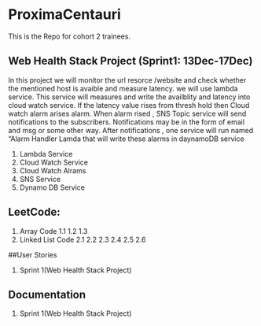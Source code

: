# ProximaCentauri
This is the Repo for cohort 2 trainees.

## Web Health Stack Project (Sprint1: 13Dec-17Dec)
In this project we will monitor the url resorce /website and check whether the mentioned host is avaible and measure latency. we will use lambda service. This service will measures and write the availblity and latency into cloud watch service. If the latency value rises from thresh hold then Cloud watch alarm arises alarm. 
When alarm rised , SNS Topic service will send notifications to the subscribers. Notifications may be in the form of email and msg or some other way. After notifications , one service will run named “Alarm Handler Lamda that will write these alarms in daynamoDB service
 1. Lambda Service
 2. Cloud Watch Service
 3. Cloud Watch Alrams
 4. SNS Service
 5. Dynamo DB Service

## LeetCode:
1. Array Code
  1.1 
  1.2 
  1.3
2. Linked List Code
  2.1
  2.2
  2.3
  2.4
  2.5
  2.6
  
 ##User Stories 
 1. Sprint 1(Web Health Stack Project)

## Documentation
1. Sprint 1(Web Health Stack Project)



